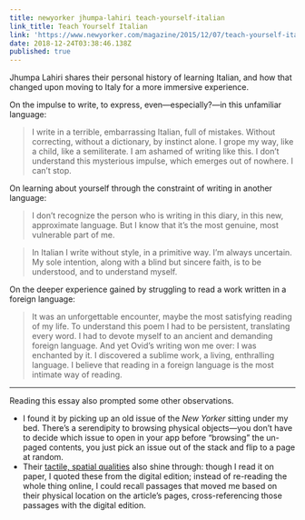```yaml
---
title: newyorker jhumpa-lahiri teach-yourself-italian
link_title: Teach Yourself Italian
link: 'https://www.newyorker.com/magazine/2015/12/07/teach-yourself-italian'
date: 2018-12-24T03:38:46.138Z
published: true
---
```

Jhumpa Lahiri shares their personal history of learning Italian, and how that changed upon moving to Italy for a more immersive experience.

On the impulse to write, to express, even—especially?—in this unfamiliar language:

> I write in a terrible, embarrassing Italian, full of mistakes. Without correcting, without a dictionary, by instinct alone. I grope my way, like a child, like a semiliterate. I am ashamed of writing like this. I don’t understand this mysterious impulse, which emerges out of nowhere. I can’t stop.

On learning about yourself through the constraint of writing in another language:

> I don’t recognize the person who is writing in this diary, in this new, approximate language. But I know that it’s the most genuine, most vulnerable part of me.

> In Italian I write without style, in a primitive way. I’m always uncertain. My sole intention, along with a blind but sincere faith, is to be understood, and to understand myself.

On the deeper experience gained by struggling to read a work written in a foreign language:

> It was an unforgettable encounter, maybe the most satisfying reading of my life. To understand this poem I had to be persistent, translating every word. I had to devote myself to an ancient and demanding foreign language. And yet Ovid’s writing won me over: I was enchanted by it. I discovered a sublime work, a living, enthralling language. I believe that reading in a foreign language is the most intimate way of reading.

***

Reading this essay also prompted some other observations.

* I found it by picking up an old issue of the _New Yorker_ sitting under my bed. There’s a serendipity to browsing physical objects—you don’t have to decide which issue to open in your app before “browsing” the un-paged contents, you just pick an issue out of the stack and flip to a page at random.
* Their [tactile, spatial qualities](https://lucascherkewski.com/links/2018/12/17/10-00-theguardian-maryannewolf-skim-reading/) also shine through: though I read it on paper, I quoted these from the digital edition; instead of re-reading the whole thing online, I could recall passages that moved me based on their physical location on the article’s pages, cross-referencing those passages with the digital edition.
